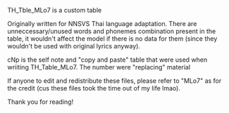 TH_Tble_MLo7 is a custom table

Originally written for NNSVS Thai language adaptation.
There are unneccessary/unused words and phonemes combination present in the table, it wouldn't affect the model if there is no data for them (since they wouldn't be used with original lyrics anyway).

cNp is the self note and "copy and paste" table that were used when wriiting TH_Table_MLo7.
The number were "replacing" material

If anyone to edit and redistribute these files, please refer to "MLo7" as for the credit (cus these files took the time out of my life lmao).

Thank you for reading!

